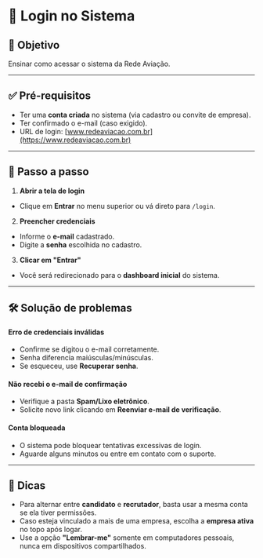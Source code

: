 # 🔑 Login no Sistema

## 🎯 Objetivo

Ensinar como acessar o sistema da Rede Aviação.

---

## ✅ Pré-requisitos

- Ter uma **conta criada** no sistema (via cadastro ou convite de empresa).
- Ter confirmado o e-mail (caso exigido).
- URL de login: [www.redeaviacao.com.br](https://www.redeaviacao.com.br)

---

## 📝 Passo a passo

1. **Abrir a tela de login**

- Clique em **Entrar** no menu superior ou vá direto para `/login`.

2. **Preencher credenciais**

- Informe o **e-mail** cadastrado.
- Digite a **senha** escolhida no cadastro.

3. **Clicar em "Entrar"**

- Você será redirecionado para o **dashboard inicial** do sistema.

---

## 🛠️ Solução de problemas

#### Erro de credenciais inválidas

- Confirme se digitou o e-mail corretamente.
- Senha diferencia maiúsculas/minúsculas.
- Se esqueceu, use **Recuperar senha**.

#### Não recebi o e-mail de confirmação

- Verifique a pasta **Spam/Lixo eletrônico**.
- Solicite novo link clicando em **Reenviar e-mail de verificação**.

#### Conta bloqueada

- O sistema pode bloquear tentativas excessivas de login.
- Aguarde alguns minutos ou entre em contato com o suporte.

---

## 👀 Dicas

- Para alternar entre **candidato** e **recrutador**, basta usar a mesma conta se ela tiver permissões.
- Caso esteja vinculado a mais de uma empresa, escolha a **empresa ativa** no topo após logar.
- Use a opção **"Lembrar-me"** somente em computadores pessoais, nunca em dispositivos compartilhados.
